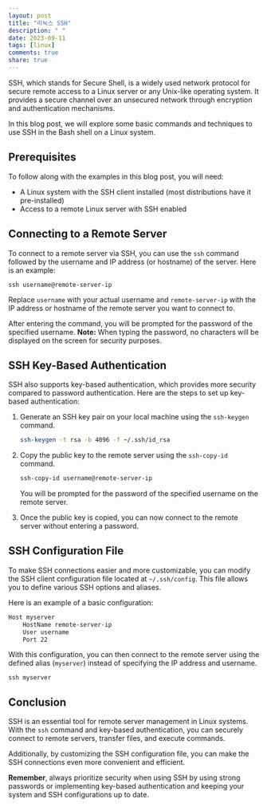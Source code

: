 ```yaml
---
layout: post
title: "리눅스 SSH"
description: " "
date: 2023-09-11
tags: [linux]
comments: true
share: true
---
```


SSH, which stands for Secure Shell, is a widely used network protocol for secure remote access to a Linux server or any Unix-like operating system. It provides a secure channel over an unsecured network through encryption and authentication mechanisms.

In this blog post, we will explore some basic commands and techniques to use SSH in the Bash shell on a Linux system.

## Prerequisites

To follow along with the examples in this blog post, you will need:

- A Linux system with the SSH client installed (most distributions have it pre-installed)
- Access to a remote Linux server with SSH enabled

## Connecting to a Remote Server

To connect to a remote server via SSH, you can use the `ssh` command followed by the username and IP address (or hostname) of the server. Here is an example:

```
ssh username@remote-server-ip
```

Replace `username` with your actual username and `remote-server-ip` with the IP address or hostname of the remote server you want to connect to.

After entering the command, you will be prompted for the password of the specified username. **Note:** When typing the password, no characters will be displayed on the screen for security purposes.

## SSH Key-Based Authentication

SSH also supports key-based authentication, which provides more security compared to password authentication. Here are the steps to set up key-based authentication:

1. Generate an SSH key pair on your local machine using the `ssh-keygen` command.
   ```bash
   ssh-keygen -t rsa -b 4096 -f ~/.ssh/id_rsa
   ```

2. Copy the public key to the remote server using the `ssh-copy-id` command.
   ```bash
   ssh-copy-id username@remote-server-ip
   ```

   You will be prompted for the password of the specified username on the remote server.

3. Once the public key is copied, you can now connect to the remote server without entering a password.

## SSH Configuration File

To make SSH connections easier and more customizable, you can modify the SSH client configuration file located at `~/.ssh/config`. This file allows you to define various SSH options and aliases.

Here is an example of a basic configuration:

```bash
Host myserver
    HostName remote-server-ip
    User username
    Port 22
```

With this configuration, you can then connect to the remote server using the defined alias (`myserver`) instead of specifying the IP address and username.

```
ssh myserver
```

## Conclusion

SSH is an essential tool for remote server management in Linux systems. With the `ssh` command and key-based authentication, you can securely connect to remote servers, transfer files, and execute commands.

Additionally, by customizing the SSH configuration file, you can make the SSH connections even more convenient and efficient.

**Remember**, always prioritize security when using SSH by using strong passwords or implementing key-based authentication and keeping your system and SSH configurations up to date.